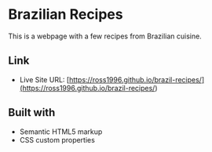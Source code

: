 # Brazilian Recipes

This is a webpage with a few recipes from Brazilian cuisine.

## Link

- Live Site URL: [https://ross1996.github.io/brazil-recipes/](<https://ross1996.github.io/brazil-recipes/>)
## Built with

- Semantic HTML5 markup
- CSS custom properties